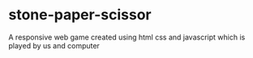# stone-paper-scissor

A responsive web game created using html css and javascript
which is played by us and computer 

